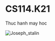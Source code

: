 # CS114.K21
Thuc hanh may hoc

![Joseph_stalin](https://voz.vn/data/avatars/o/1440/1440207.jpg?1584437634)
